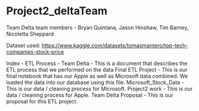 # Project2_deltaTeam
Team Delta team members - Bryan Quintana, Jason Hinshaw, Tim Barney, Nicoletta Sheppard

Dataset used:
https://www.kaggle.com/datasets/tomasmantero/top-tech-companies-stock-price

Index - 
ETL Process - Team Delta - This is a document that describes the ETL process that we performed on the data
Final ETL Project - This is our final notebook that has our Apple as well as Microsoft data combined. We loaded the data into our database using this file.
Microsoft_Stock_Data - This is our data / cleaning process for Microsoft.
Project2 work - This is our data / cleaning process for Apple.
Team Delta Proposal - This is our proposal for this ETL project.
